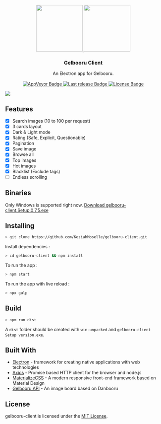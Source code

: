 <p align="center">
  <a href="build/icon-black.png">
    <img src="https://i.imgur.com/OmhYzTa.png" height="150">
    <img src="https://i.imgur.com/r4Q1hjF.png" height="150">
  </a>

  <h3 align="center">Gelbooru Client</h3>

  <p align="center">
    An Electron app for Gelbooru.
    <br>
    <br>
    <a href="https://ci.appveyor.com/project/KeziahMoselle/gelbooru-client">
      <img src="https://img.shields.io/appveyor/ci/KeziahMoselle/gelbooru-client.svg?style=for-the-badge" alt="AppVeyor Badge">
    </a>
    <a href="https://github.com/KeziahMoselle/gelbooru-client/releases">
      <img src="https://img.shields.io/github/release-date-pre/KeziahMoselle/gelbooru-client.svg?style=for-the-badge" alt="Last release Badge">
    </a>
    <a href="LICENSE">
      <img src="https://img.shields.io/apm/l/vim-mode.svg?style=for-the-badge" alt="License Badge">
    </a>
</p>

<img src="./src/assets/preview.gif">

## Features

* [x] Search images (10 to 100 per request)
* [x] 3 cards layout
* [x] Dark & Light mode
* [x] Rating (Safe, Explicit, Questionable)
* [x] Pagination
* [x] Save image
* [x] Browse all
* [x] Top images
* [x] Hot images
* [x] Blacklist (Exclude tags)
* [ ] Endless scrolling

## Binaries

Only Windows is supported right now.
[Download gelbooru-client.Setup.0.7.5.exe](https://github.com/KeziahMoselle/gelbooru-client/releases/download/v0.7.5/gelbooru-client.Setup.0.7.5.exe)

## Installing

```sh
> git clone https://github.com/KeziahMoselle/gelbooru-client.git
```
Install dependencies :
```sh
> cd gelbooru-client && npm install
```
To run the app :
```sh
> npm start
```

To run the app with live reload :
```sh
> npx gulp
```

## Build

```sh
> npm run dist
```
A `dist` folder should be created with `win-unpacked` and `gelbooru-client Setup version.exe`.

## Built With

* [Electron](https://electronjs.org/) - framework for creating native applications with web technologies
* [Axios](https://github.com/axios/axios) - Promise based HTTP client for the browser and node.js
* [MaterializeCSS](http://next.materializecss.com/) - A modern responsive front-end framework based on Material Design
* [Gelbooru API](https://gelbooru.com/index.php?page=help&topic=dapi) - An image board based on Danbooru


## License

gelbooru-client is licensed under the [MIT License](LICENSE).
